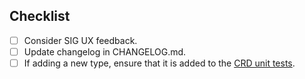## Checklist

- [ ] Consider SIG UX feedback.
- [ ] Update changelog in CHANGELOG.md.
- [ ] If adding a new type, ensure that it is added to the [CRD unit tests](https://github.com/giantswarm/apiextensions/blob/d78aba91d578d56ef49f58e336035d35edc4e1b0/pkg/crd/crd_test.go#L9).
